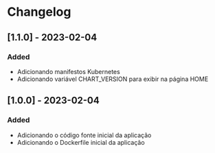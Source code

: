 # Changelog

## [1.1.0] - 2023-02-04

### Added

- Adicionando manifestos Kubernetes
- Adicionando variável CHART_VERSION para exibir na página HOME

## [1.0.0] - 2023-02-04

### Added

- Adicionando o código fonte inicial da aplicação
- Adicionando o Dockerfile inicial da aplicação